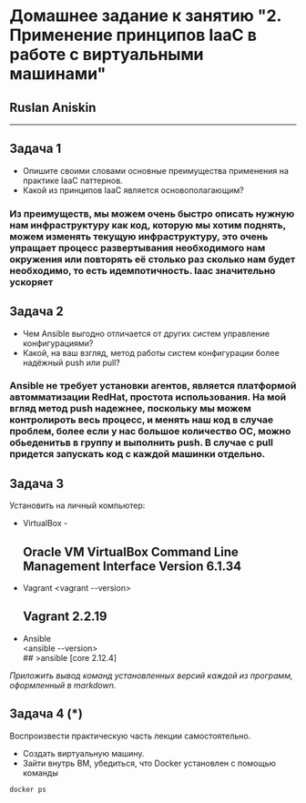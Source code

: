 

# Домашнее задание к занятию "2. Применение принципов IaaC в работе с виртуальными машинами"

## Ruslan Aniskin

---

## Задача 1

- Опишите своими словами основные преимущества применения на практике IaaC паттернов.
- Какой из принципов IaaC является основополагающим?

### Из преимуществ, мы можем очень быстро описать нужную нам инфраструктуру как код, которую мы хотим поднять, можем изменять текущую инфраструктуру, это очень упращает процесс развертывания необходимого нам окружения или повторять её столько раз сколько нам будет необходимо, то есть идемпотичность. Iaac значительно ускоряет 

## Задача 2

- Чем Ansible выгодно отличается от других систем управление конфигурациями? 
- Какой, на ваш взгляд, метод работы систем конфигурации более надёжный push или pull?

### Ansible не требует установки агентов, является платформой автомматизации RedHat, простота использования. На мой вгляд метод push надежнее, поскольку мы можем контролироть весь процесс, и менять наш код в случае проблем, более если у нас большое количество ОС, можно обьеденитьв в группу и выполнить push. В случае с pull придется запускать код с каждой машинки отдельно. 

## Задача 3

Установить на личный компьютер:

- VirtualBox - <vboxmanage> 
  ## Oracle VM VirtualBox Command Line Management Interface Version 6.1.34
- Vagrant  <vagrant --version>  
  ## Vagrant 2.2.19
- Ansible <sudo apt install ansible>  
          <ansible --version>  
           ## >ansible [core 2.12.4]



*Приложить вывод команд установленных версий каждой из программ, оформленный в markdown.*

## Задача 4 (*)

Воспроизвести практическую часть лекции самостоятельно.

- Создать виртуальную машину.
- Зайти внутрь ВМ, убедиться, что Docker установлен с помощью команды
```
docker ps
```

